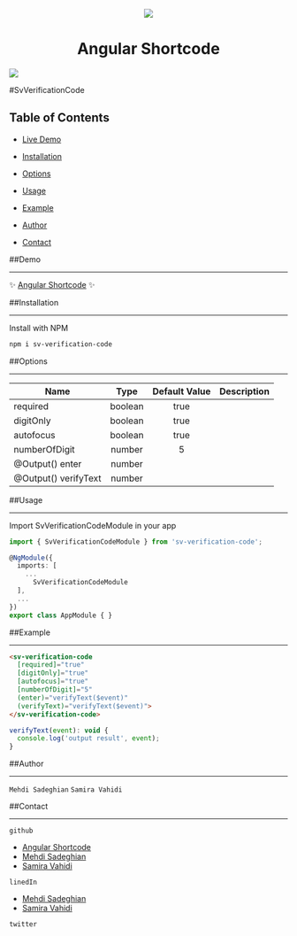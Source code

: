 <p align="center">
  <img style="text-align: center" src="https://angular-shortcode.web.app/assets/icons/logo-128.png"/>
  <h1 align="center">Angular Shortcode</h1>
</p>

![](https://img.shields.io/github/stars/pandao/editor.md.svg)


#SvVerificationCode

## Table of Contents

- [Live Demo](#demo) 
  
- [Installation](#installation)
- [Options](#options)
- [Usage](#usage)
- [Example](#example)
- [Author](#author)
- [Contact](#conatact)
  
  [comment]: <> (  | [Stackblitz]&#40;#demo&#41;)


<a name="demo"/>

##Demo
***

✨ [Angular Shortcode](https://angular-shortcode.web.app/home/verification) ✨

[comment]: <> (✨ [Stackblitz]&#40;https://stackblitz.com/edit/svstarrating?file=src/app/app.component.ts&#41; ✨)


<a name="installation"/>

##Installation
***
Install with NPM

```bash
npm i sv-verification-code
```


<a name="options"/>

##Options
***

| Name                  | Type            | Default Value  |Description |
| --------------------- |:---------------:|:--------------:|------------|
| required              | boolean         | true           |
| digitOnly             | boolean         | true           |
| autofocus             | boolean         | true           |
| numberOfDigit         | number          | 5              |
| @Output() enter       | number          |                |
| @Output() verifyText  | number          |                |


<a name="usage"/>

##Usage
***

Import SvVerificationCodeModule in your app

```typescript
import { SvVerificationCodeModule } from 'sv-verification-code';

@NgModule({
  imports: [
    ...
      SvVerificationCodeModule
  ],
  ...
})
export class AppModule { }
```

<a name="example"/>

##Example
***
```html
<sv-verification-code
  [required]="true"
  [digitOnly]="true"
  [autofocus]="true"
  [numberOfDigit]="5"
  (enter)="verifyText($event)"
  (verifyText)="verifyText($event)">
</sv-verification-code>
```

```javascript
verifyText(event): void {
  console.log('output result', event);
}
```

<a name="auther"/>

##Author
***
`Mehdi Sadeghian` `Samira Vahidi`


<a name="conatact"/>

##Contact
***
`github`
- [Angular Shortcode](https://github.com/angular-shorcode/)
- [Mehdi Sadeghian](https://github.com/sadeghianme)
- [Samira Vahidi](https://github.com/svahidi)

`linedIn`
- [Mehdi Sadeghian](https://linkedin.com/in/mehdi-sadeghian-864912a5)
- [Samira Vahidi](https://www.linkedin.com/in/samira-vahidi-2368856b)

`twitter`
